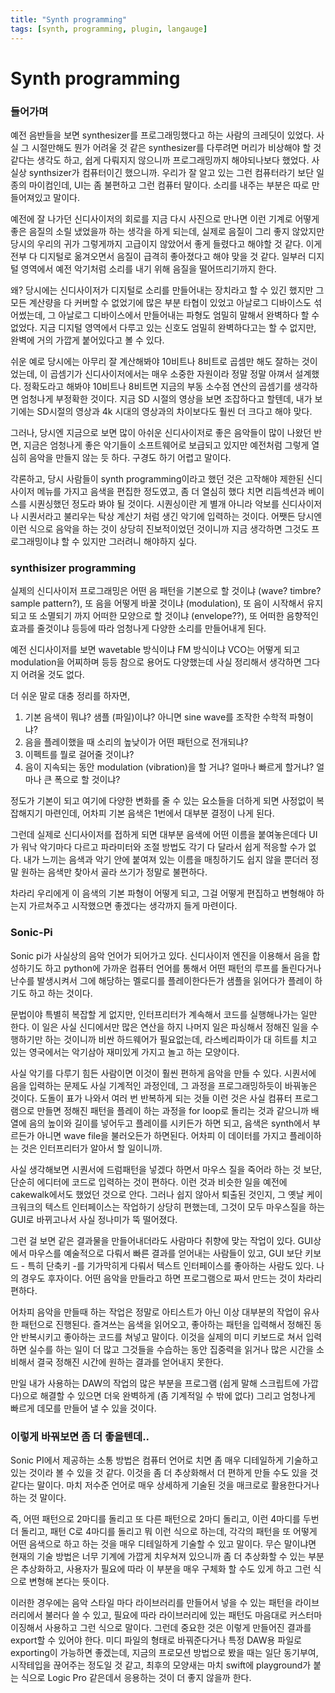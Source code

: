 ```yaml
---
title: "Synth programming"
tags: [synth, programming, plugin, langauge]
---
```

# Synth programming

### 들어가며

예전 음반들을 보면 synthesizer를 프로그래밍했다고 하는 사람의 크레딧이 있었다. 사실 그 시절만해도 뭔가 어려울 것 같은 synthesizer를 다루려면 머리가 비상해야 할 것 같다는 생각도 하고, 쉽게 다뤄지지 않으니까 프로그래밍까지 해야되나보다 했었다. 사실상 synthsizer가 컴퓨터이긴 했으니까. 우리가 잘 알고 있는 그런 컴퓨터라기 보단 일종의 마이컴인데, UI는 좀 불편하고 그런 컴퓨터 말이다. 소리를 내주는 부분은 따로 만들어져있고 말이다.

예전에 잘 나가던 신디사이저의 회로를 지금 다시 사진으로 만나면 이런 기계로 어떻게 좋은 음질의 소릴 냈었을까 하는 생각을 하게 되는데, 실제로 음질이 그리 좋지 않았지만 당시의 우리의 귀가 그렇게까지 고급이지 않았어서 좋게 들렸다고 해야할 것 같다. 이게 전부 다 디지털로 옮겨오면서 음질이 급격히 좋아졌다고 해야 맞을 것 같다. 일부러 디지털 영역에서 예전 악기처럼 소리를 내기 위해 음질을 떨어뜨리기까지 한다.

왜? 당시에는 신디사이저가 디지털로 소리를 만들어내는 장치라고 할 수 있긴 했지만 그 모든 계산량을 다 커버할 수 없었기에 많은 부분 타협이 있었고 아날로그 디바이스도 섞어썼는데, 그 아날로그 디바이스에서 만들어내는 파형도 엄밀히 말해서 완벽하다 할 수 없었다. 지금 디지털 영역에서 다루고 있는 신호도 엄밀히 완벽하다고는 할 수 없지만, 완벽에 거의 가깝게 붙어있다고 볼 수 있다.

쉬운 예로 당시에는 아무리 잘 계산해봐야 10비트나 8비트로 곱셈만 해도 잘하는 것이었는데, 이 곱셈기가 신디사이저에서는 매우 소중한 자원이라 정말 정말 아껴서 설계했다. 정확도라고 해봐야 10비트나 8비트면 지금의 부동 소수점 연산의 곱셈기를 생각하면 엄청나게 부정확한 것이다. 지금 SD 시절의 영상을 보면 조잡하다고 할텐데, 내가 보기에는 SD시절의 영상과 4k 시대의 영상과의 차이보다도 훨씬 더 크다고 해야 맞다.

그러나, 당시엔 지금으로 보면 많이 아쉬운 신디사이저로 좋은 음악들이 많이 나왔던 반면, 지금은 엄청나게 좋은 악기들이 소프트웨어로 보급되고 있지만 예전처럼 그렇게 열심히 음악을 만들지 않는 듯 하다. 구경도 하기 어렵고 말이다.

각론하고, 당시 사람들이 synth programming이라고 했던 것은 고작해야 제한된 신디사이저 메뉴를 가지고 음색을 편집한 정도였고, 좀 더 열심히 했다 치면 리듬섹션과 베이스를 시퀀싱했던 정도라 봐야 될 것이다. 시퀀싱이란 게 별개 아니라 악보를 신디사이저나 시퀀서라고 불리우는 탁상 계산기 처럼 생긴 악기에 입력하는 것이다. 어쨋든 당시엔 이런 식으로 음악을 하는 것이 상당히 진보적이었던 것이니까 지금 생각하면 그것도 프로그래밍이냐 할 수 있지만 그러려니 해야하지 싶다.

### synthisizer programming

실제의 신디사이저 프로그래밍은 어떤 음 패턴을 기본으로 할 것이냐 (wave? timbre? sample pattern?), 또 음을 어떻게 바꿀 것이냐 (modulation), 또 음이 시작해서 유지되고 또 소멸되기 까지 어떠한 모양으로 할 것이냐 (envelope??), 또 어떠한 음향적인 효과를 줄것이냐 등등에 따라 엄청나게 다양한 소리를 만들어내게 된다.

예전 신디사이저를 보면 wavetable 방식이냐 FM 방식이냐 VCO는 어떻게 되고 modulation을 어찌하며 등등 참으로 용어도 다양했는데 사실 정리해서 생각하면 그다지 어려울 것도 없다.

더 쉬운 말로 대충 정리를 하자면,
1. 기본 음색이 뭐냐? 샘플 (파일)이냐? 아니면 sine wave를 조작한 수학적 파형이냐?
1. 음을 플레이했을 때 소리의 높낮이가 어떤 패턴으로 전개되냐?
1. 이펙트를 뭘로 걸어줄 것이냐?
1. 음이 지속되는 동안 modulation (vibration)을 할 거냐? 얼마나 빠르게 할거냐? 얼마나 큰 폭으로 할 것이냐?

정도가 기본이 되고 여기에 다양한 변화를 줄 수 있는 요소들을 더하게 되면 사정없이 복잡해지기 마련인데, 어차피 기본 음색은 1번에서 대부분 결정이 나게 된다.

그런데 실제로 신디사이저를 접하게 되면 대부분 음색에 어떤 이름을 붙여놓은데다 UI가 워낙 악기마다 다르고 파라미터와 조절 방법도 각기 다 달라서 쉽게 적응할 수가 없다. 내가 느끼는 음색과 악기 안에 붙여져 있는 이름을 매칭하기도 쉽지 않을 뿐더러 정말 원하는 음색만 찾아서 골라 쓰기가 정말로 불편하다.

차라리 우리에게 이 음색의 기본 파형이 어떻게 되고, 그걸 어떻게 편집하고 변형해야 하는지 가르쳐주고 시작했으면 좋겠다는 생각까지 들게 마련이다.

### Sonic-Pi

Sonic pi가 사실상의 음악 언어가 되어가고 있다. 신디사이저 엔진을 이용해서 음을 합성하기도 하고 python에 가까운 컴퓨터 언어를 통해서 어떤 패턴의 루프를 돌린다거나 난수를 발생시켜서 그에 해당하는 멜로디를 플레이한다든가 샘플을 읽어다가 플레이 하기도 하고 하는 것이다.

문법이야 특별히 복잡할 게 없지만, 인터프리터가 계속해서 코드를 실행해나가는 일만 한다. 이 일은 사실 신디에서만 많은 연산을 하지 나머지 일은 파싱해서 정해진 일을 수행하기만 하는 것이니까 비싼 하드웨어가 필요없는데, 라스베리파이가 대 히트를 치고 있는 영국에서는 악기삼아 재미있게 가지고 놀고 하는 모양이다.

사실 악기를 다루기 힘든 사람이면 이것이 훨씬 편하게 음악을 만들 수 있다. 시퀀서에 음을 입력하는 문제도 사실 기계적인 과정인데, 그 과정을 프로그래밍하듯이 바꿔놓은 것이다. 도돌이 표가 나와서 여러 번 반복하게 되는 것들 이런 것은 사실 컴퓨터 프로그램으로 만들면 정해진 패턴을 플레이 하는 과정을 for loop로 돌리는 것과 같으니까 배열에 음의 높이와 길이를 넣어두고 플레이를 시키든가 하면 되고, 음색은 synth에서 부르든가 아니면 wave file을 불러오든가 하면된다. 어차피 이 데이터를 가지고 플레이하는 것은 인터프리터가 알아서 할 일이니까.

사실 생각해보면 시퀀서에 드럼패턴을 넣겠다 하면서 마우스 질을 죽어라 하는 것 보단, 단순히 에디터에 코드로 입력하는 것이 편하다. 이런 것과 비슷한 일을 예전에 cakewalk에서도 했었던 것으로 안다. 그러나 쉽지 않아서 퇴출된 것인지, 그 옛날 케이크워크의 텍스트 인터페이스는 작업하기 상당히 편했는데, 그것이 모두 마우스질을 하는 GUI로 바뀌고나서 사실 정나미가 뚝 떨어졌다.

그런 걸 보면 같은 결과물을 만들어내더라도 사람마다 취향에 맞는 작업이 있다. GUI상에서 마우스를 예술적으로 다뤄서 빠른 결과를 얻어내는 사람들이 있고, GUI 보단 키보드 - 특히 단축키 -를 기가막히게 다뤄서 텍스트 인터페이스를 좋아하는 사람도 있다. 나의 경우도 후자이다. 어떤 음악을 만들라고 하면 프로그램으로 짜서 만드는 것이 차라리 편하다.

어차피 음악을 만들때 하는 작업은 정말로 아티스트가 아닌 이상 대부분의 작업이 유사한 패턴으로 진행된다. 즐겨쓰는 음색을 읽어오고, 좋아하는 패턴을 입력해서 정해진 동안 반복시키고 좋아하는 코드를 쳐넣고 말이다. 이것을 실제의 미디 키보드로 쳐서 입력하면 실수를 하는 일이 더 많고 그것들을 수습하는 동안 집중력을 읽거나 많은 시간을 소비해서 결국 정해진 시간에 원하는 결과를 얻어내지 못한다.

만일 내가 사용하는 DAW의 작업의 많은 부분을 프로그램 (쉽게 말해 스크립트에 가깝다)으로 해결할 수 있으면 더욱 완벽하게 (좀 기계적일 수 밖에 없다) 그리고 엄청나게 빠르게 데모를 만들어 낼 수 있을 것이다.

### 이렇게 바꿔보면 좀 더 좋을텐데..

Sonic PI에서 제공하는 소통 방법은 컴퓨터 언어로 치면 좀 매우 디테일하게 기술하고 있는 것이라 볼 수 있을 것 같다. 이것을 좀 더 추상화해서 더 편하게 만들 수도 있을 것 같다는 말이다. 마치 저수준 언어로 매우 상세하게 기술된 것을 매크로로 활용한다거나 하는 것 말이다.

즉, 어떤 패턴으로 2마디를 돌리고 또 다른 패턴으로 2마디 돌리고, 이런 4마디를 두번 더 돌리고, 패턴 C로 4마디를 돌리고 뭐 이런 식으로 하는데, 각각의 패턴을 또 어떻게 어떤 음색으로 하고 하는 것을 매우 디테일하게 기술할 수 있고 말이다. 무슨 말이냐면 현재의 기술 방법은 너무 기계에 가깝게 치우쳐져 있으니까 좀 더 추상화할 수 있는 부분은 추상화하고, 사용자가 필요에 따라 이 부분을 매우 구체화 할 수도 있게 하고 그런 식으로 변형해 본다는 뜻이다.

이러한 경우에는 음악 스타일 마다 라이브러리를 만들어서 넣을 수 있는 패턴을 라이브러리에서 불러다 쓸 수 있고, 필요에 따라 라이브러리에 있는 패턴도 마음대로 커스터마이징해서 사용하고 그런 식으로 말이다. 그런데 중요한 것은 이렇게 만들어진 결과를 export할 수 있어야 한다. 미디 파일의 형태로 바꿔준다거나 특정 DAW용 파일로 exporting이 가능하면 좋겠는데, 지금의 프로모션 방법으로 봤을 때는 일단 동기부여, 시작테입을 끊어주는 정도일 것 같고, 최후의 모양새는 마치 swift에 playground가 붙는 식으로 Logic Pro 같은데서 응용하는 것이 더 좋지 않을까 한다.
